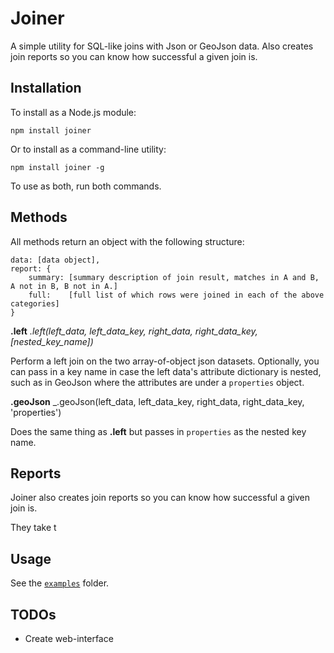 Joiner
======

A simple utility for SQL-like joins with Json or GeoJson data. Also creates join reports so you can know how successful a given join is.

## Installation

To install as a Node.js module:

````
npm install joiner
````

Or to install as a command-line utility:

````
npm install joiner -g
````

To use as both, run both commands.

## Methods

All methods return an object with the following structure:

````
data: [data object],
report: {
	summary: [summary description of join result, matches in A and B, A not in B, B not in A.]
	full:    [full list of which rows were joined in each of the above categories]
}
````

__.left__ _.left(left_data, left_data_key, right_data, right_data_key, [nested_key_name])_

Perform a left join on the two array-of-object json datasets. Optionally, you can pass in a key name in case the left data's attribute dictionary is nested, such as in GeoJson where the attributes are under a `properties` object.


__.geoJson__ _.geoJson(left_data, left_data_key, right_data, right_data_key, 'properties')

Does the same thing as __.left__ but passes in `properties` as the nested key name.

## Reports

Joiner also creates join reports so you can know how successful a given join is.

They take t

## Usage

See the [`examples`](https://github.com/mhkeller/joiner/examples) folder.


## TODOs

* Create web-interface